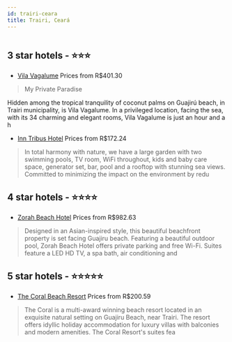 ```yaml
---
id: trairi-ceara
title: Trairi, Ceará
---
```


<center><img src="https://novo-hu.s3.amazonaws.com/reservas/ota/prod/hotel/2884/001-fachada-vila-vagalume-001_20191127181634.jpg" alt="" /></center>


##  3 star hotels - ⭐️⭐️⭐️

-    [Vila Vagalume](https://us.hurb.com/hotels/trairi/vila-vagalume-OMN-5478?cmp=18055) Prices from R$401.30
   > My Private ParadiseHidden among the tropical tranquility of coconut palms on Guajirú beach, in Trairi municipality, is Vila Vagalume. In a privileged location, facing the sea, with its 34 charming and elegant rooms, Vila Vagalume is just an hour and a h
-    [Inn Tribus Hotel](https://us.hurb.com/hotels/trairi/inn-tribus-hotel-OMN-9881?cmp=18055) Prices from R$172.24
   > In total harmony with nature, we have a large garden with two swimming pools, TV room, WiFi throughout, kids and baby care space, generator set, bar, pool and a rooftop with stunning sea views. Committed to minimizing the impact on the environment by redu

##  4 star hotels - ⭐️⭐️⭐️⭐️

-    [Zorah Beach Hotel](https://us.hurb.com/hotels/trairi/zorah-beach-hotel-OMN-3437?cmp=18055) Prices from R$982.63
   > Designed in an Asian-inspired style, this beautiful beachfront property is set facing Guajiru beach. Featuring a beautiful outdoor pool, Zorah Beach Hotel offers private parking and free Wi-Fi. Suites feature a LED HD TV, a spa bath, air conditioning and 

##  5 star hotels - ⭐️⭐️⭐️⭐️⭐️

-    [The Coral Beach Resort](https://us.hurb.com/hotels/trairi/the-coral-beach-resort-OMN-8129?cmp=18055) Prices from R$200.59
   > The Coral is a multi-award winning beach resort located in an exquisite natural setting on Guajiru Beach, near Trairi. The resort offers idyllic holiday accommodation for luxury villas with balconies and modern amenities. The Coral Resort&#39;s suites fea

